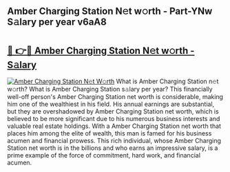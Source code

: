## Amber Charging Station N𝚎t w𝚘rth - Part-YNw S𝚊lary per year v6aA8

# <h2><a href="http://gc0y1n6.nevu.top/?p=Amber+Charging+Station">🔗 👉🔴 Amber Charging Station N𝚎t w𝚘rth - S𝚊lary</a></h2>

[![Amber Charging Station N𝚎t W𝚘rth](https://i.imgur.com/Oavwk0R.jpeg)](http://gc0y1n6.nevu.top/?p=Amber+Charging+Station)
What is Amber Charging Station n𝚎t w𝚘rth? What is Amber Charging Station s𝚊lary per year?
This financially well-off person's Amber Charging Station net worth is considerable, making him one of the wealthiest in his field. His annual earnings are substantial, but they are overshadowed by Amber Charging Station net worth, which is believed to be more significant due to his numerous business interests and valuable real estate holdings. With a Amber Charging Station net worth that places him among the elite of wealth, this man is famed for his business acumen and financial prowess. This rich individual, whose Amber Charging Station net worth is in the billions and who earns an impressive salary, is a prime example of the force of commitment, hard work, and financial acumen.
